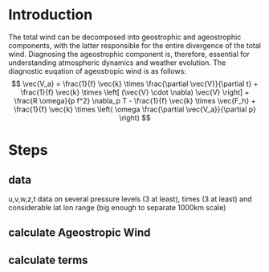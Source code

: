 # Introduction
The total wind can be decomposed into geostrophic and ageostrophic components, with the latter responsible for the entire divergence of the total wind. 
Diagnosing the ageostrophic component is, therefore, essential for understanding atmospheric dynamics and weather evolution.
The diagnostic euqation of ageostropic wind is as follows:
$$
\vec{V_a} = \frac{1}{f} \vec{k} \times \frac{\partial \vec{V}}{\partial t} 
           + \frac{1}{f} \vec{k} \times \left[ (\vec{V} \cdot \nabla) \vec{V} \right] 
           + \frac{R \omega}{p f^2} \nabla_p T 
           - \frac{1}{f} \vec{k} \times \vec{F_h} 
           + \frac{1}{f} \vec{k} \times \left( \omega \frac{\partial \vec{V_a}}{\partial p} \right)
$$

# Steps
## data
u,v,w,z,t data on several pressure levels (3 at least), times (3 at least) and considerable lat lon range (big enough to separate 1000km scale)

## calculate Ageostropic Wind
## calculate terms


